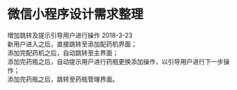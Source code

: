 # 微信小程序设计需求整理
增加跳转及提示引导用户进行操作
2018-3-23 <br/>
新用户进入之后，直接跳转至添加配药机界面；<br/>
添加完配药机之后，自动跳转至主界面；<br/>
添加完药瓶之后，自动提示用户进行药瓶更换添加操作，以引导用户进行下一步操作；<br/>
添加完药瓶之后，跳转至药瓶管理界面。<br/>
